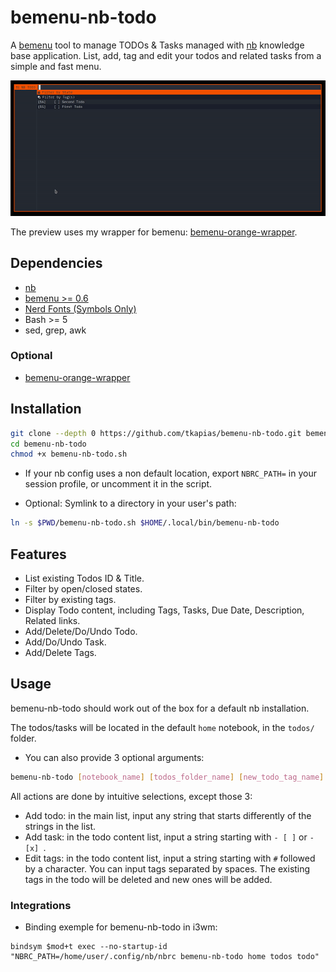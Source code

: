 # bemenu-nb-todo

A [bemenu](https://github.com/Cloudef/bemenu) tool to manage TODOs & Tasks managed with [nb](https://github.com/xwmx/nb) knowledge base application. List, add, tag and edit your todos and related tasks from a simple and fast menu.

![preview](assets/preview.gif)

The preview uses my wrapper for bemenu: [bemenu-orange-wrapper](https://github.com/tkapias/bemenu-orange-wrapper).

## Dependencies

- [nb](https://github.com/xwmx/nb)
- [bemenu >= 0.6](https://github.com/Cloudef/bemenu)
- [Nerd Fonts (Symbols Only)](https://github.com/ryanoasis/nerd-fonts/releases/latest)
- Bash >= 5
- sed, grep, awk

### Optional

- [bemenu-orange-wrapper](https://github.com/tkapias/bemenu-orange-wrapper)

## Installation

```bash
git clone --depth 0 https://github.com/tkapias/bemenu-nb-todo.git bemenu-nb-todo
cd bemenu-nb-todo
chmod +x bemenu-nb-todo.sh
```

  - If your nb config uses a non default location, export `NBRC_PATH=` in your session profile, or uncomment it in the script.

- Optional: Symlink to a directory in your user's path:

```bash
ln -s $PWD/bemenu-nb-todo.sh $HOME/.local/bin/bemenu-nb-todo
```

## Features

- List existing Todos ID & Title.
- Filter by open/closed states.
- Filter by existing tags.
- Display Todo content, including Tags, Tasks, Due Date, Description, Related links.
- Add/Delete/Do/Undo Todo.
- Add/Do/Undo Task.
- Add/Delete Tags.

## Usage

bemenu-nb-todo should work out of the box for a default nb installation.

The todos/tasks will be located in the default `home` notebook, in the `todos/` folder.

  - You can also provide 3 optional arguments:

```bash
bemenu-nb-todo [notebook_name] [todos_folder_name] [new_todo_tag_name]
```

All actions are done by intuitive selections, except those 3:

  - Add todo: in the main list, input any string that starts differently of the strings in the list.
  - Add task: in the todo content list, input a string starting with `- [ ]` or `- [x] `.
  - Edit tags: in the todo content list, input a string starting with `#` followed by a character. You can input tags separated by spaces. The existing tags in the todo will be deleted and new ones will be added.

### Integrations

- Binding exemple for bemenu-nb-todo in i3wm:

```i3wm
bindsym $mod+t exec --no-startup-id "NBRC_PATH=/home/user/.config/nb/nbrc bemenu-nb-todo home todos todo"
```

